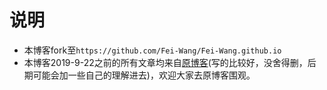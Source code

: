 # 说明
- 本博客fork至`https://github.com/Fei-Wang/Fei-Wang.github.io`
- 本博客2019-9-22之前的所有文章均来自[原博客](https://fei-wang.github.io/)(写的比较好，没舍得删，后期可能会加一些自己的理解进去)，欢迎大家去原博客围观。